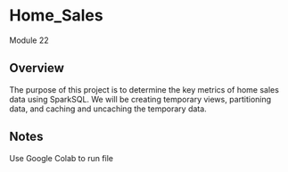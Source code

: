 # Home_Sales
Module 22 

## Overview
The purpose of this project is to determine the key metrics of home sales data using SparkSQL. We will be creating temporary views, partitioning data, and caching and uncaching the temporary data. 

## Notes
Use Google Colab to run file
